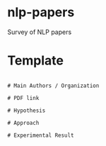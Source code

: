 # nlp-papers
Survey of NLP papers


# Template

```

# Main Authors / Organization

# PDF link

# Hypothesis

# Approach

# Experimental Result

```
